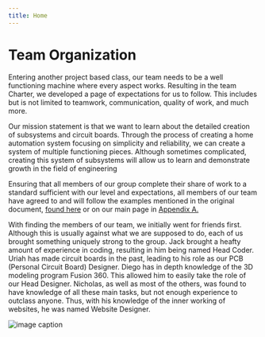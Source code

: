 ```yaml
---
title: Home 
---
```

 
# Team Organization

  Entering another project based class, our team needs to be a well functioning machine where every aspect works. Resulting in the team Charter, we developed a page of expectations for us to follow. This includes but is not limited to teamwork, communication, quality of work, and much more. 

  Our mission statement is that we want to learn about the detailed creation of subsystems and circuit boards. Through the process of creating a home automation system focusing on simplicity and reliability, we can create a system of multiple functioning pieces. Although sometimes complicated, creating this system of subsystems will allow us to learn and demonstrate growth in the field of engineering
  
  Ensuring that all members of our group complete their share of work to a standard sufficient with our level and expectations, all members of our team have agreed to and will follow the examples mentioned in the original document, [found here](/01-team-organization.pdf) or on our main page in [Appendix A.](https://egr314-team-305.github.io/Team305.github.io/01-team-organization.pdf) 

  With finding the members of our team, we initially went for friends first. Although this is usually against what we are supposed to do, each of us brought something uniquely strong to the group. Jack brought a heafty amount of experience in coding, resulting in him being named Head Coder. Uriah has made circuit boards in the past, leading to his role as our PCB (Personal Circuit Board) Designer. Diego has in depth knowledge of the 3D modeling program Fusion 360. This allowed him to easily take the role of our Head Designer. Nicholas, as well as most of the others, was found to have knowledge of all these main tasks, but not enough experience to outclass anyone. Thus, with his knowledge of the inner working of websites, he was named Website Designer.
  
 ![image caption](https://github.com/EGR314-Team-305/Team305.github.io/blob/main/media/Member%20Roles%20Image.png?raw=true)
